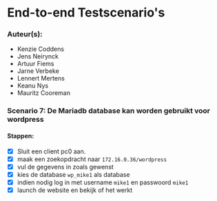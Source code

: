 # End-to-end Testscenario's

### Auteur(s):
- Kenzie Coddens
- Jens Neirynck
- Artuur Fiems
- Jarne Verbeke
- Lennert Mertens
- Keanu Nys
- Mauritz Cooreman

### Scenario 7: De Mariadb database kan worden gebruikt voor wordpress

#### Stappen:
- [X] Sluit een client pc0 aan.
- [X] maak een zoekopdracht naar `172.16.0.36/wordpress`
- [X] vul de gegevens in zoals gewenst
- [X] kies de database `wp_mike1` als database
- [X] indien nodig log in met username `mike1` en passwoord `mike1`
- [X] launch de website en bekijk of het werkt
